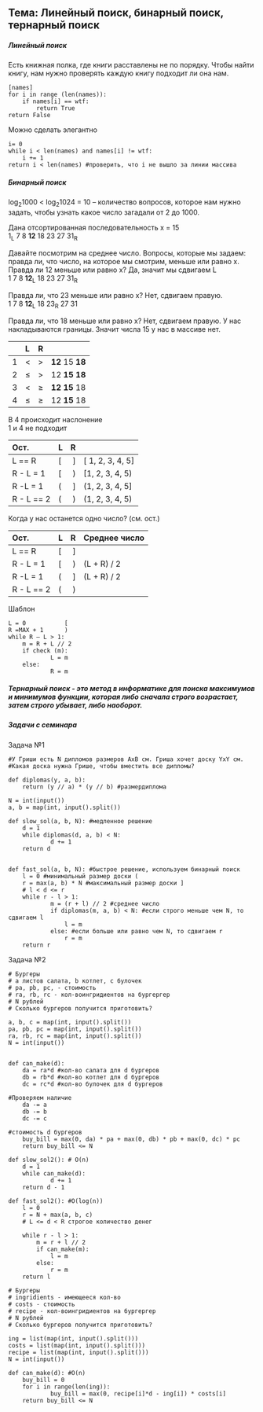 ## Тема: Линейный поиск, бинарный поиск, тернарный поиск  
##### *Линейный поиск*    
Есть книжная полка, где книги расставлены не по порядку. Чтобы найти книгу, нам нужно проверять каждую книгу подходит ли она нам.  

	[names]  
	for i in range (len(names)):  
    	if names[i] == wtf:  
    	    return True  
	return False  
    
Можно сделать элегантно 

	i= 0
	while i < len(names) and names[i] != wtf:
		i += 1
	return i < len(names) #проверить, что i не вышло за линии массива


##### *Бинарный поиск* 
log<sub>2</sub>1000 < log<sub>2</sub>1024 = 10 – количество вопросов, которое нам нужно задать, чтобы узнать какое число загадали от 2 до 1000.

Дана отсортированная последовательность х = 15   
1<sub>L</sub> 7 8 __12__ 18 23 27 31<sub>R</sub> 

Давайте посмотрим на среднее число. Вопросы, которые мы задаем: правда ли, что число, на которое мы смотрим, меньше или равно х.
Правда ли 12 меньше или равно х? Да, значит мы сдвигаем L  
1 7 8 __12__<sub>L</sub> 18 23 27 31<sub>R</sub>

Правда ли, что 23 меньше или равно х? Нет, сдвигаем правую.    
1 7 8 __12__<sub>L</sub> 18 23<sub>R</sub> 27 31

Правда ли, что 18 меньше или равно х? Нет, сдвигаем правую. У нас накладываются границы. Значит числа 15 у нас в массиве нет.


||L|R||
|:---|:--|---:|:---| 
|1|<| >| __12__ 15 __18__
|2|≤|>|12 __15__ __18__|
|3|<|≥|__12__ __15__ 18|
|4| ≤| ≥|12 __15__ 18|    

В 4 происходит наслонение  
1 и 4 не подходит

|Ост.|L|R||
|:---|:--|---:|:---|
|L == R| [| ]| [ 1, 2, 3, 4, 5]
|R - L = 1| [ | )| [1, 2, 3, 4, 5)
|R -L = 1| (| ]| (1, 2, 3, 4, 5]
|R - L == 2| (| )| (1, 2, 3, 4, 5)

Когда у нас останется одно число? (см. ост.)

|Ост.|L|R|Среднее число|
|:---|:--|---:|:---|
|L == R| [| ]| 
|R - L = 1| [ | )| (L + R) / 2
|R -L = 1| (| ]| (L + R) / 2
|R - L == 2| (| )| 


Шаблон

	L = 0           [ 
	R =MAX + 1      )
	while R – L > 1:
    	m = R + L // 2
    	if check (m):
                L = m
    	else:
                R = m 

##### *Тернарный поиск* - это метод в информатике для поиска максимумов и минимумов функции, которая либо сначала строго возрастает, затем строго убывает, либо наоборот.

##### Задачи с семинара

Задача №1  

	#У Гриши есть N дипломов размеров AxB см. Гриша хочет доску YxY см.
	#Какая доска нужна Грише, чтобы вместить все дипломы?

	def diplomas(y, a, b):
    	return (y // a) * (y // b) #размердиплома

	N = int(input())
	a, b = map(int, input().split())

	def slow_sol(a, b, N): #медленное решение
    	d = 1
    	while diplomas(d, a, b) < N:
                d += 1
    	return d


	def fast_sol(a, b, N): #быстрое решение, используем бинарный поиск
    	l = 0 #минимальный размер доски (
    	r = max(a, b) * N #максимальный размер доски ]
    	# l < d <= r
    	while r - l > 1:
        	    m = (r + l) // 2 #среднее число
        	    if diplomas(m, a, b) < N: #если строго меньше чем N, то сдвигаем l
                    l = m
        	    else: #если больше или равно чем N, то сдвигаем r
                    r = m
    	return r

Задача №2

	# Бургеры
	# а листов салата, b котлет, с булочек
	# pa, pb, pc, - стоимость
	# ra, rb, rc - кол-воингридиентов на бургергер
	# N рублей
	# Сколько бургеров получится приготовить?

	a, b, c = map(int, input().split())
	pa, pb, pc = map(int, input().split())
	ra, rb, rc = map(int, input().split())
	N = int(input())


	def can_make(d):
    	da = ra*d #кол-во салата для d бургеров
    	db = rb*d #кол-во котлет для d бургеров
    	dc = rc*d #кол-во булочек для d бургеров

	#Проверяем наличие
    	da -= a
    	db -= b
    	dc -= c

	#стоимость d бургеров
    	buy_bill = max(0, da) * pa + max(0, db) * pb + max(0, dc) * pc
    	return buy_bill <= N

	def slow_sol2(): # O(n)
    	d = 1
    	while can_make(d):
        	    d += 1
    	return d - 1

	def fast_sol2(): #O(log(n))
    	l = 0
    	r = N + max(a, b, c)
    	# L <= d < R строгое количество денег

    	while r - l > 1:
        	m = r + l // 2
        	if can_make(m):
                l = m
        	else:
                r = m
    	return l 

	# Бургеры
	# ingridients - имеющееся кол-во
	# costs - стоимость
	# recipe - кол-воингридиентов на бургергер
	# N рублей
	# Сколько бургеров получится приготовить?

	ing = list(map(int, input().split()))
	costs = list(map(int, input().split()))
	recipe = list(map(int, input().split()))
	N = int(input())

	def can_make(d): #O(n)
    	buy_bill = 0
    	for i in range(len(ing)):
        	    buy_bill = max(0, recipe[i]*d - ing[i]) * costs[i]
    	return buy_bill <= N



 

